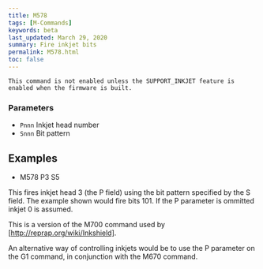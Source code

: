 ```yaml
---
title: M578
tags: [M-Commands] 
keywords: beta 
last_updated: March 29, 2020 
summary: Fire inkjet bits 
permalink: M578.html
toc: false 
---
```



`This command is not enabled unless the SUPPORT_INKJET feature is enabled when the firmware is built.`

### Parameters

* `Pnnn` Inkjet head number
* `Snnn` Bit pattern

## Examples

* M578 P3 S5

This fires inkjet head 3 (the P field) using the bit pattern specified by the S field. The example shown would fire bits 101. If the P parameter is ommitted inkjet 0 is assumed.

This is a version of the M700 command used by [http://reprap.org/wiki/Inkshield].

An alternative way of controlling inkjets would be to use the P parameter on the G1 command, in conjunction with the M670 command.

